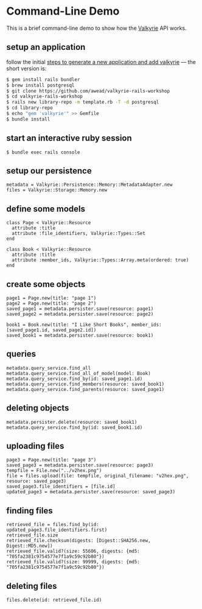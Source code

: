 # Command-Line Demo
This is a brief command-line demo to show how the [Valkyrie](https://github.com/samvera/valkyrie) API works.

## setup an application
follow the initial [steps to generate a new application and add valkyrie](https://github.com/awead/valkyrie-rails-workshop/) — the short version is:
```sh
$ gem install rails bundler
$ brew install postgresql
$ git clone https://github.com/awead/valkyrie-rails-workshop
$ cd valkyrie-rails-workshop
$ rails new library-repo -m template.rb -T -d postgresql
$ cd library-repo
$ echo "gem 'valkyrie'" >> Gemfile
$ bundle install
```

## start an interactive ruby session
```
$ bundle exec rails console
```

## setup our persistence
```
metadata = Valkyrie::Persistence::Memory::MetadataAdapter.new
files = Valkyrie::Storage::Memory.new
```

## define some models
```
class Page < Valkyrie::Resource
  attribute :title
  attribute :file_identifiers, Valkyrie::Types::Set
end

class Book < Valkyrie::Resource
  attribute :title
  attribute :member_ids, Valkyrie::Types::Array.meta(ordered: true)
end
```

## create some objects
```
page1 = Page.new(title: "page 1")
page2 = Page.new(title: "page 2")
saved_page1 = metadata.persister.save(resource: page1)
saved_page2 = metadata.persister.save(resource: page2)

book1 = Book.new(title: "I Like Short Books", member_ids: [saved_page1.id, saved_page2.id])
saved_book1 = metadata.persister.save(resource: book1)
```

## queries
```
metadata.query_service.find_all
metadata.query_service.find_all_of_model(model: Book)
metadata.query_service.find_by(id: saved_page1.id)
metadata.query_service.find_members(resource: saved_book1)
metadata.query_service.find_parents(resource: saved_page1)
```

## deleting objects
```
metadata.persister.delete(resource: saved_book1)
metadata.query_service.find_by(id: saved_book1.id)
```

## uploading files
```
page3 = Page.new(title: "page 3")
saved_page3 = metadata.persister.save(resource: page3)
tempfile = File.new("../v2hex.png")
file = files.upload(file: tempfile, original_filename: "v2hex.png", resource: saved_page3)
saved_page3.file_identifiers = [file.id]
updated_page3 = metadata.persister.save(resource: saved_page3)
```

## finding files
```
retrieved_file = files.find_by(id: updated_page3.file_identifiers.first)
retrieved_file.size
retrieved_file.checksum(digests: [Digest::SHA256.new, Digest::MD5.new])
retrieved_file.valid?(size: 55606, digests: {md5: "705fa2381c9754577e7f1a9c59c92b80"})
retrieved_file.valid?(size: 99999, digests: {md5: "705fa2381c9754577e7f1a9c59c92b80"})
```

## deleting files
```
files.delete(id: retrieved_file.id)
```
